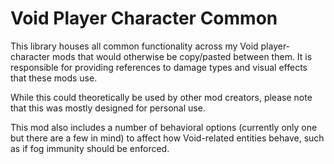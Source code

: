 # Void Player Character Common

This library houses all common functionality across my Void player-character mods that would otherwise be copy/pasted between them. It is responsible for providing references to damage types and visual effects that these mods use.

While this could theoretically be used by other mod creators, please note that this was mostly designed for personal use.

This mod also includes a number of behavioral options (currently only one but there are a few in mind) to affect how Void-related entities behave, such as if fog immunity should be enforced.